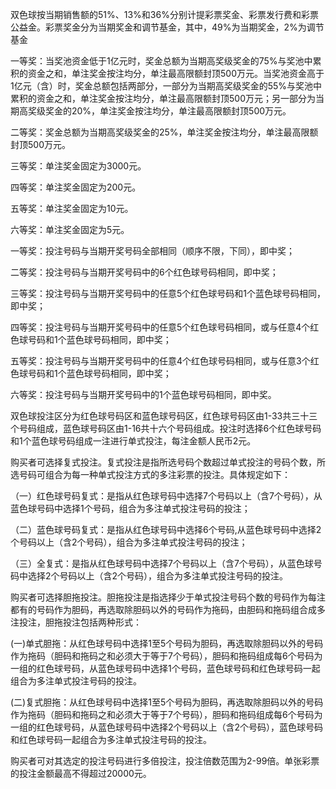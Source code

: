 双色球按当期销售额的51%、13%和36%分别计提彩票奖金、彩票发行费和彩票公益金。彩票奖金分为当期奖金和调节基金，其中，49%为当期奖金，2%为调节基金




一等奖：当奖池资金低于1亿元时，奖金总额为当期高奖级奖金的75%与奖池中累积的资金之和，单注奖金按注均分，单注最高限额封顶500万元。当奖池资金高于1亿元（含）时，奖金总额包括两部分，一部分为当期高奖级奖金的55%与奖池中累积的资金之和，单注奖金按注均分，单注最高限额封顶500万元；另一部分为当期高奖级奖金的20%，单注奖金按注均分，单注最高限额封顶500万元。

二等奖：奖金总额为当期高奖级奖金的25%，单注奖金按注均分，单注最高限额封顶500万元。

三等奖：单注奖金固定为3000元。

四等奖：单注奖金固定为200元。

五等奖：单注奖金固定为10元。

六等奖：单注奖金固定为5元。




一等奖：投注号码与当期开奖号码全部相同（顺序不限，下同），即中奖；

二等奖：投注号码与当期开奖号码中的6个红色球号码相同，即中奖；

三等奖：投注号码与当期开奖号码中的任意5个红色球号码和1个蓝色球号码相同，即中奖；

四等奖：投注号码与当期开奖号码中的任意5个红色球号码相同，或与任意4个红色球号码和1个蓝色球号码相同，即中奖；

五等奖：投注号码与当期开奖号码中的任意4个红色球号码相同，或与任意3个红色球号码和1个蓝色球号码相同，即中奖；

六等奖：投注号码与当期开奖号码中的1个蓝色球号码相同，即中奖。




双色球投注区分为红色球号码区和蓝色球号码区，红色球号码区由1-33共三十三个号码组成，蓝色球号码区由1-16共十六个号码组成。投注时选择6个红色球号码和1个蓝色球号码组成一注进行单式投注，每注金额人民币2元。


 购买者可选择复式投注。复式投注是指所选号码个数超过单式投注的号码个数，所选号码可组合为每一种单式投注方式的多注彩票的投注。具体规定如下：

（一）红色球号码复式：是指从红色球号码中选择7个号码以上（含7个号码），从蓝色球号码中选择1个号码，组合为多注单式投注号码的投注；

（二）蓝色球号码复式：是指从红色球号码中选择6个号码,从蓝色球号码中选择2个号码以上（含2个号码），组合为多注单式投注号码的投注；

（三）全复式：是指从红色球号码中选择7个号码以上（含7个号码），从蓝色球号码中选择2个号码以上（含2个号码），组合为多注单式投注号码的投注。


购买者可选择胆拖投注。胆拖投注是指选择少于单式投注号码个数的号码作为每注都有的号码作为胆码，再选取除胆码以外的号码作为拖码，由胆码和拖码组合成多注投注，胆拖投注包括两种形式：

(一)单式胆拖：从红色球号码中选择1至5个号码为胆码，再选取除胆码以外的号码作为拖码（胆码和拖码之和必须大于等于7个号码），胆码和拖码组成每6个号码为一组的红色球号码，从蓝色球号码中选择1个号码，蓝色球号码和红色球号码一起组合为多注单式投注号码的投注。

(二)复式胆拖：从红色球号码中选择1至5个号码为胆码，再选取除胆码以外的号码作为拖码（胆码和拖码之和必须大于等于7个号码），胆码和拖码组成每6个号码为一组的红色球号码，从蓝色球号码中选择2个号码以上（含2个号码），蓝色球号码和红色球号码一起组合为多注单式投注号码的投注。


购买者可对其选定的投注号码进行多倍投注，投注倍数范围为2-99倍。单张彩票的投注金额最高不得超过20000元。